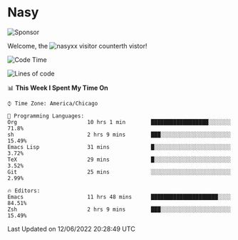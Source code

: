 # Nasy

<!--
<p align="center">
<img height="200" src="https://github-readme-stats.vercel.app/api?username=nasyxx&count_private=true&show_icons=true&theme=dracula&include_all_commits=true"/>
<img height="200" src="https://github-readme-stats.vercel.app/api/top-langs/?username=nasyxx&theme=dracula&hide=html,jupyter+notebook&count_private=true&show_icons=true"/>
</p>

  
----------------
-->

![Sponsor](https://img.shields.io/static/v1.svg?label=Sponsor&message=%E2%9D%A4&logo=GitHub&style=flat&color=pink)
 
Welcome, the ![nasyxx visitor counter](https://count.getloli.com/get/@nasyxx?theme=rule34)th vistor!
 
<!--START_SECTION:waka-->
![Code Time](http://img.shields.io/badge/Code%20Time-2%2C477%20hrs%2052%20mins-blue)

![Lines of code](https://img.shields.io/badge/From%20Hello%20World%20I%27ve%20Written-5%20Million%20lines%20of%20code-blue)

📊 **This Week I Spent My Time On** 

```text
⌚︎ Time Zone: America/Chicago

💬 Programming Languages: 
Org                      10 hrs 1 min        ██████████████████░░░░░░░   71.8% 
sh                       2 hrs 9 mins        ███░░░░░░░░░░░░░░░░░░░░░░   15.49% 
Emacs Lisp               31 mins             █░░░░░░░░░░░░░░░░░░░░░░░░   3.72% 
TeX                      29 mins             █░░░░░░░░░░░░░░░░░░░░░░░░   3.52% 
Git                      25 mins             ░░░░░░░░░░░░░░░░░░░░░░░░░   2.99%

🔥 Editors: 
Emacs                    11 hrs 48 mins      █████████████████████░░░░   84.51% 
Zsh                      2 hrs 9 mins        ███░░░░░░░░░░░░░░░░░░░░░░   15.49%

```


 Last Updated on 12/06/2022 20:28:49 UTC
<!--END_SECTION:waka-->

<!-- ![visitors](https://visitor-badge.laobi.icu/badge?page_id=nasyxx.nasyxx) -->
